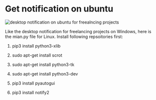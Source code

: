 
# Get notification on ubuntu

![desktop notification on ubuntu for freealncing projects](https://github.com/earthat/freelancing-jobs-desktop-notification/Ubuntu/images/Ubuntu_notification.png)


Like the desktop notification for freelancing projects on Windows, here is the mian.py file for Linux. Install following repsoitories first:

1. pip3 install python3-xlib

2. sudo apt-get install scrot

3. sudo apt-get install python3-tk

4. sudo apt-get install python3-dev

5. pip3 install pyautogui

6. pip3 install notify2
